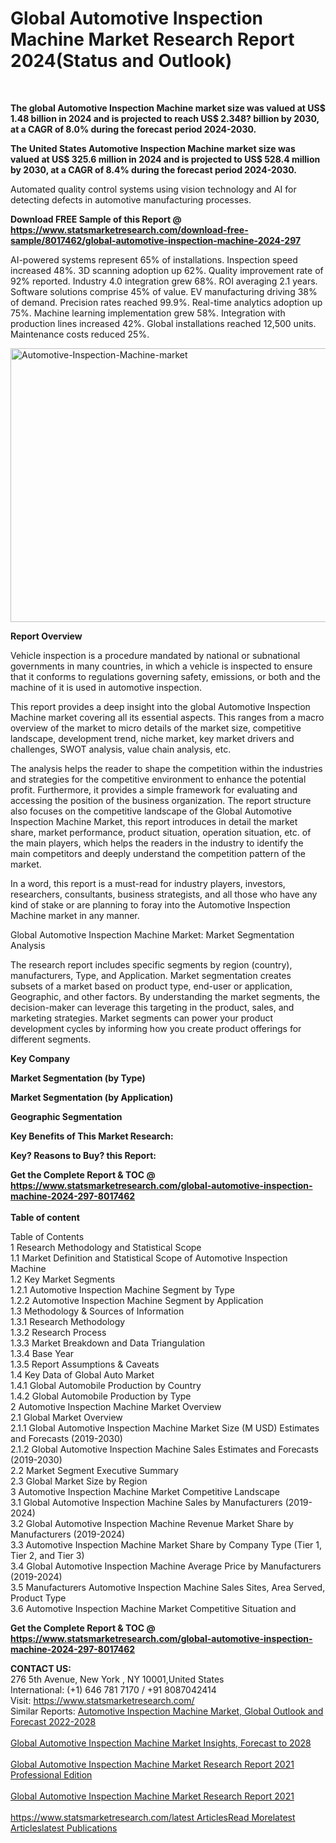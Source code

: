 <h1>Global Automotive Inspection Machine Market Research Report 2024(Status and Outlook)</h1><br/><p><strong>The global Automotive Inspection Machine market size was valued at US$ 1.48 billion in 2024 and is projected to reach US$ 2.348? billion by 2030, at a <strong>CAGR</strong> of 8.0% during the forecast period 2024-2030.</strong></p><p><strong>The United States Automotive Inspection Machine market size was valued at US$ 325.6 million in 2024 and is projected to US$ 528.4 million by 2030, at a <strong>CAGR</strong> of 8.4% during the forecast period 2024-2030.</strong></p><p>Automated quality control systems using vision technology and AI for detecting defects in automotive manufacturing processes.</p><p><strong>Download FREE Sample of this Report @ <a href="https://www.statsmarketresearch.com/download-free-sample/8017462/global-automotive-inspection-machine-2024-297">https://www.statsmarketresearch.com/download-free-sample/8017462/global-automotive-inspection-machine-2024-297</a></strong></p><p>AI-powered systems represent 65% of installations. Inspection speed increased 48%. 3D scanning adoption up 62%. Quality improvement rate of 92% reported. Industry 4.0 integration grew 68%. ROI averaging 2.1 years. Software solutions comprise 45% of value. EV manufacturing driving 38% of demand. Precision rates reached 99.9%. Real-time analytics adoption up 75%. Machine learning implementation grew 58%. Integration with production lines increased 42%. Global installations reached 12,500 units. Maintenance costs reduced 25%.</p><p><img alt="Automotive-Inspection-Machine-market" src="https://www.grandresearchstore.com/assets/report-images/Automotive_Inspection_Machine_market.png" style="width: 730px; height: 438px;"></p><p><strong>Report Overview</strong></p><p>Vehicle inspection is a procedure mandated by national or subnational governments in many countries, in which a vehicle is inspected to ensure that it conforms to regulations governing safety, emissions, or both and the machine of it is used in automotive inspection.</p><p>This report provides a deep insight into the global Automotive Inspection Machine market covering all its essential aspects. This ranges from a macro overview of the market to micro details of the market size, competitive landscape, development trend, niche market, key market drivers and challenges, SWOT analysis, value chain analysis, etc.</p><p>The analysis helps the reader to shape the competition within the industries and strategies for the competitive environment to enhance the potential profit. Furthermore, it provides a simple framework for evaluating and accessing the position of the business organization. The report structure also focuses on the competitive landscape of the Global Automotive Inspection Machine Market, this report introduces in detail the market share, market performance, product situation, operation situation, etc. of the main players, which helps the readers in the industry to identify the main competitors and deeply understand the competition pattern of the market.</p><p>In a word, this report is a must-read for industry players, investors, researchers, consultants, business strategists, and all those who have any kind of stake or are planning to foray into the Automotive Inspection Machine market in any manner.</p><p>Global Automotive Inspection Machine Market: Market Segmentation Analysis</p><p>The research report includes specific segments by region (country), manufacturers, Type, and Application. Market segmentation creates subsets of a market based on product type, end-user or application, Geographic, and other factors. By understanding the market segments, the decision-maker can leverage this targeting in the product, sales, and marketing strategies. Market segments can power your product development cycles by informing how you create product offerings for different segments.</p><p><strong>Key Company</strong></p><p><strong>Market Segmentation (by Type)</strong></p><p><strong>Market Segmentation (<strong>by Application</strong>)</strong></p><p><strong>Geographic Segmentation</strong></p><p><strong>Key Benefits of This Market Research:</strong></p><p><strong>Key? <strong>Reasons to Buy</strong>? this Report:</strong></p><div><b>Get the Complete Report & TOC @ <a href="https://www.statsmarketresearch.com/global-automotive-inspection-machine-2024-297-8017462">https://www.statsmarketresearch.com/global-automotive-inspection-machine-2024-297-8017462</a></b></div><br><b>Table of content</b><p>Table of Contents<br /> 1 Research Methodology and Statistical Scope<br /> 1.1 Market Definition and Statistical Scope of Automotive Inspection Machine<br /> 1.2 Key Market Segments<br /> 1.2.1 Automotive Inspection Machine Segment by Type<br /> 1.2.2 Automotive Inspection Machine Segment by Application<br /> 1.3 Methodology & Sources of Information<br /> 1.3.1 Research Methodology<br /> 1.3.2 Research Process<br /> 1.3.3 Market Breakdown and Data Triangulation<br /> 1.3.4 Base Year<br /> 1.3.5 Report Assumptions & Caveats<br /> 1.4 Key Data of Global Auto Market<br /> 1.4.1 Global Automobile Production by Country<br /> 1.4.2 Global Automobile Production by Type<br /> 2 Automotive Inspection Machine Market Overview<br /> 2.1 Global Market Overview<br /> 2.1.1 Global Automotive Inspection Machine Market Size (M USD) Estimates and Forecasts (2019-2030)<br /> 2.1.2 Global Automotive Inspection Machine Sales Estimates and Forecasts (2019-2030)<br /> 2.2 Market Segment Executive Summary<br /> 2.3 Global Market Size by Region<br /> 3 Automotive Inspection Machine Market Competitive Landscape<br /> 3.1 Global Automotive Inspection Machine Sales by Manufacturers (2019-2024)<br /> 3.2 Global Automotive Inspection Machine Revenue Market Share by Manufacturers (2019-2024)<br /> 3.3 Automotive Inspection Machine Market Share by Company Type (Tier 1, Tier 2, and Tier 3)<br /> 3.4 Global Automotive Inspection Machine Average Price by Manufacturers (2019-2024)<br /> 3.5 Manufacturers Automotive Inspection Machine Sales Sites, Area Served, Product Type<br /> 3.6 Automotive Inspection Machine Market Competitive Situation and<br><div><b>Get the Complete Report & TOC @ <a href="https://www.statsmarketresearch.com/global-automotive-inspection-machine-2024-297-8017462">https://www.statsmarketresearch.com/global-automotive-inspection-machine-2024-297-8017462</a></b></div></p> <b>CONTACT US:</b><br>276 5th Avenue, New York , NY 10001,United States<br>International: (+1) 646 781 7170 / +91 8087042414<br>Visit: <a href="https://www.statsmarketresearch.com/">https://www.statsmarketresearch.com/</a><br>Similar Reports: <a href="https://www.statsmarketresearch.com/global-automotive-inspection-machine-2024-297-8017462">Automotive Inspection Machine Market, Global Outlook and Forecast 2022-2028</a><br/><br/><a href="https://www.statsmarketresearch.com/global-automotive-inspection-machine-2024-297-8017462">Global Automotive Inspection Machine Market Insights, Forecast to 2028</a><br/><br/><a href="https://www.statsmarketresearch.com/global-automotive-inspection-machine-2024-297-8017462">Global Automotive Inspection Machine Market Research Report 2021 Professional Edition</a><br/><br/><a href="https://www.statsmarketresearch.com/global-automotive-inspection-machine-2024-297-8017462">Global Automotive Inspection Machine Market Research Report 2021</a><br/><br/><a href="https://gyeongbokgung.com">https://www.statsmarketresearch.com/</a><a href="https://hallyeomaritime.com">latest Articles</a><a href="https://jingwansa.com">Read More</a><a href=https://nguoiviet.jp/">latest Articles</a><a href="https://www.intelmarketresearch.com/">latest Publications</a>